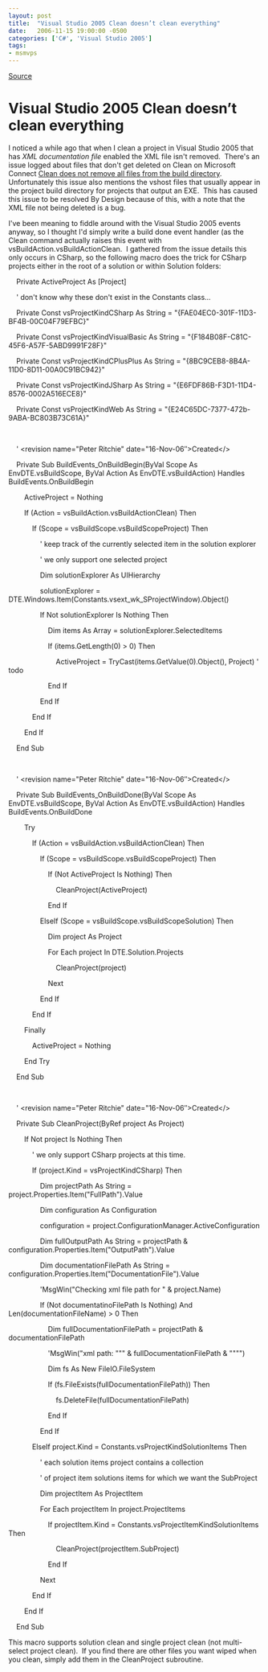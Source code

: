 ```yaml
---
layout: post
title:  "Visual Studio 2005 Clean doesn’t clean everything"
date:   2006-11-15 19:00:00 -0500
categories: ['C#', 'Visual Studio 2005']
tags:
- msmvps
---
```

[Source](http://blogs.msmvps.com/peterritchie/2006/11/16/visual-studio-2005-clean-doesn-t-clean-everything/ "Permalink to Visual Studio 2005 Clean doesn’t clean everything")

# Visual Studio 2005 Clean doesn’t clean everything

I noticed a while ago that when I clean a project in Visual Studio 2005 that has _XML documentation file_ enabled the XML file isn't removed.  There's an issue logged about files that don't get deleted on Clean on Microsoft Connect [Clean does not remove all files from the build directory][1].  Unfortunately this issue also mentions the vshost files that usually appear in the project build directory for projects that output an EXE.  This has caused this issue to be resolved By Design because of this, with a note that the XML file not being deleted is a bug.

I've been meaning to fiddle around with the Visual Studio 2005 events anyway, so I thought I'd simply write a build done event handler (as the Clean command actually raises this event with vsBuildAction.vsBuildActionClean.  I gathered from the issue details this only occurs in CSharp, so the following macro does the trick for CSharp projects either in the root of a solution or within Solution folders:

    Private ActiveProject As [Project]

    ' don't know why these don't exist in the Constants class…

    Private Const vsProjectKindCSharp As String = "{FAE04EC0-301F-11D3-BF4B-00C04F79EFBC}"

    Private Const vsProjectKindVisualBasic As String = "{F184B08F-C81C-45F6-A57F-5ABD9991F28F}"

    Private Const vsProjectKindCPlusPlus As String = "{8BC9CEB8-8B4A-11D0-8D11-00A0C91BC942}"

    Private Const vsProjectKindJSharp As String = "{E6FDF86B-F3D1-11D4-8576-0002A516ECE8}"

    Private Const vsProjectKindWeb As String = "{E24C65DC-7377-472b-9ABA-BC803B73C61A}"

 

    ' <revision name="Peter Ritchie" date="16-Nov-06″>Created</>

    Private Sub BuildEvents_OnBuildBegin(ByVal Scope As EnvDTE.vsBuildScope, ByVal Action As EnvDTE.vsBuildAction) Handles BuildEvents.OnBuildBegin

        ActiveProject = Nothing

        If (Action = vsBuildAction.vsBuildActionClean) Then

            If (Scope = vsBuildScope.vsBuildScopeProject) Then

                ' keep track of the currently selected item in the solution explorer

                ' we only support one selected project

                Dim solutionExplorer As UIHierarchy

                solutionExplorer = DTE.Windows.Item(Constants.vsext_wk_SProjectWindow).Object()

                If Not solutionExplorer Is Nothing Then

                    Dim items As Array = solutionExplorer.SelectedItems

                    If (items.GetLength(0) > 0) Then

                        ActiveProject = TryCast(items.GetValue(0).Object(), Project) ' todo

                    End If

                End If

            End If

        End If

    End Sub

 

    ' <revision name="Peter Ritchie" date="16-Nov-06″>Created</>

    Private Sub BuildEvents_OnBuildDone(ByVal Scope As EnvDTE.vsBuildScope, ByVal Action As EnvDTE.vsBuildAction) Handles BuildEvents.OnBuildDone

        Try

            If (Action = vsBuildAction.vsBuildActionClean) Then

                If (Scope = vsBuildScope.vsBuildScopeProject) Then

                    If (Not ActiveProject Is Nothing) Then

                        CleanProject(ActiveProject)

                    End If

                ElseIf (Scope = vsBuildScope.vsBuildScopeSolution) Then

                    Dim project As Project

                    For Each project In DTE.Solution.Projects

                        CleanProject(project)

                    Next

                End If

            End If

        Finally

            ActiveProject = Nothing

        End Try

    End Sub

 

    ' <revision name="Peter Ritchie" date="16-Nov-06″>Created</>

    Private Sub CleanProject(ByRef project As Project)

        If Not project Is Nothing Then

            ' we only support CSharp projects at this time.

            If (project.Kind = vsProjectKindCSharp) Then

                Dim projectPath As String = project.Properties.Item("FullPath").Value

                Dim configuration As Configuration

                configuration = project.ConfigurationManager.ActiveConfiguration

                Dim fullOutputPath As String = projectPath & configuration.Properties.Item("OutputPath").Value

                Dim documentationFilePath As String = configuration.Properties.Item("DocumentationFile").Value

                'MsgWin("Checking xml file path for " & project.Name)

                If (Not documentatinoFilePath Is Nothing) And Len(documentationFileName) > 0 Then

                    Dim fullDocumentationFilePath = projectPath & documentationFilePath

                    'MsgWin("xml path: """ & fullDocumentationFilePath & """")

                    Dim fs As New FileIO.FileSystem

                    If (fs.FileExists(fullDocumentationFilePath)) Then

                        fs.DeleteFile(fullDocumentationFilePath)

                    End If

                End If

            ElseIf project.Kind = Constants.vsProjectKindSolutionItems Then

                ' each solution items project contains a collection

                ' of project item solutions items for which we want the SubProject

                Dim projectItem As ProjectItem

                For Each projectItem In project.ProjectItems

                    If projectItem.Kind = Constants.vsProjectItemKindSolutionItems Then

                        CleanProject(projectItem.SubProject)

                    End If

                Next

            End If

        End If

    End Sub

This macro supports solution clean and single project clean (not multi-select project clean).  If you find there are other files you want wiped when you clean, simply add them in the CleanProject subroutine.

[1]: https://connect.microsoft.com/VisualStudio/feedback/ViewFeedback.aspx?FeedbackID=196887

